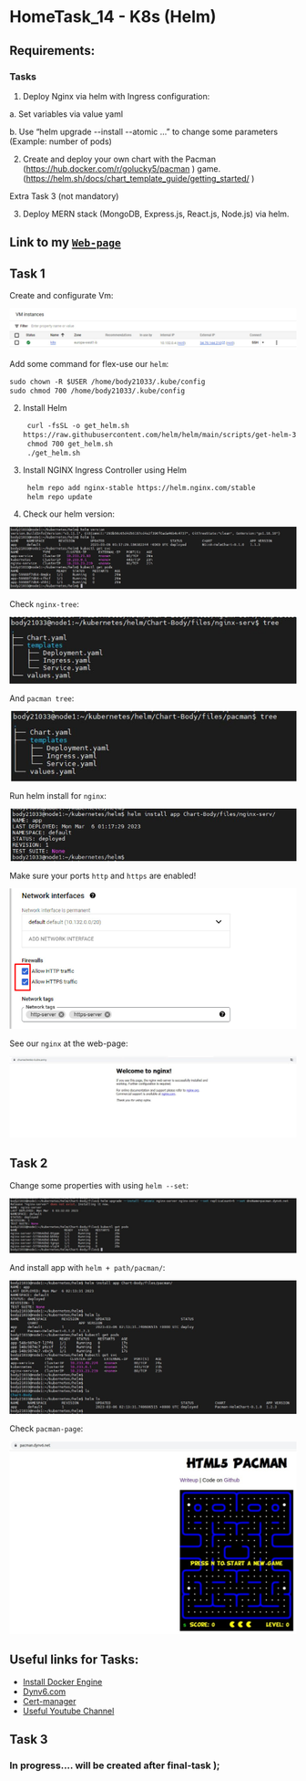 # HomeTask_14 - K8s (Helm)

## Requirements:
### Tasks

1. Deploy Nginx via helm with Ingress configuration:

a. Set variables via value yaml

b. Use “helm upgrade --install --atomic …” to change some parameters (Example:
number of pods)

2. Create and deploy your own chart with the Pacman (https://hub.docker.com/r/golucky5/pacman ) game. 
(https://helm.sh/docs/chart_template_guide/getting_started/ )

Extra Task 3 (not mandatory)

3. Deploy MERN stack (MongoDB, Express.js, React.js, Node.js) via helm.

## Link to my [`Web-page`][9]

## Task 1

Create and configurate Vm:

![image][01]

Add some command for flex-use our `helm`:

 ```
 sudo chown -R $USER /home/body21033/.kube/config
 sudo chmod 700 /home/body21033/.kube/config
 
 ```

2. Install Helm

        curl -fsSL -o get_helm.sh https://raw.githubusercontent.com/helm/helm/main/scripts/get-helm-3
        chmod 700 get_helm.sh
        ./get_helm.sh
    
3. Install NGINX Ingress Controller using Helm

        helm repo add nginx-stable https://helm.nginx.com/stable
        helm repo update
    
4. Check our helm version:

       

![image][1]

Check `nginx-tree`:


![image][3]

And `pacman tree`:


![image][4]

Run helm install for `nginx`:


![image][2]

Make sure your ports `http` and `https` are enabled!

![image][7]

See our `nginx` at the web-page:


![image][5]

## Task 2

Change some properties with using `helm --set`:


![image][8]

And install app with `helm + path/pacman/`:


![image][6]


Check `pacman-page`:

![image][10]

## Useful links for Tasks:
- [Install Docker Engine][20]
- [Dynv6.com][21]
- [Cert-manager][23]
- [Useful Youtube Channel][22]

## Task 3

### In progress.... will be created after final-task );



[01]: https://github.com/body21033/DevOps_BC/blob/main/Lab_14/img/01.jpg?raw=true
[1]: https://github.com/body21033/DevOps_BC/blob/main/Lab_14/img/1.png?raw=true
[2]: https://github.com/body21033/DevOps_BC/blob/main/Lab_14/img/2.jpg?raw=true
[3]: https://github.com/body21033/DevOps_BC/blob/main/Lab_14/img/3.jpg?raw=true
[4]: https://github.com/body21033/DevOps_BC/blob/main/Lab_14/img/4.jpg?raw=true
[5]: https://github.com/body21033/DevOps_BC/blob/main/Lab_14/img/5.jpg?raw=true
[6]: https://github.com/body21033/DevOps_BC/blob/main/Lab_14/img/6.jpg?raw=true
[7]: https://github.com/body21033/DevOps_BC/raw/main/Lab_13/img/19.jpg?raw=true
[8]: https://github.com/body21033/DevOps_BC/blob/main/Lab_14/img/8.jpg?raw=true
[9]: https://chumachenko-b.dns.army/
[10]: https://github.com/body21033/DevOps_BC/blob/main/Lab_14/img/10.jpg?raw=true
[20]: https://docs.docker.com/engine/install/ubuntu/
[21]: https://dynv6.com/
[22]: https://www.youtube.com/watch?v=-lLT0vlaBpk&list=PLg5SS_4L6LYvN1RqaVesof8KAf-02fJSi&index=12&ab_channel=ADV-IT
[23]: https://cert-manager.io/

